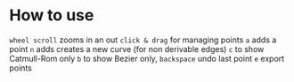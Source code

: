 # How to use
`wheel scroll` zooms in an out
`click & drag` for managing points
`a` adds a point
`n` adds creates a new curve (for non derivable edges)
`c` to show Catmull-Rom only
`b` to show Bezier only,
`backspace` undo last point
`e` export points